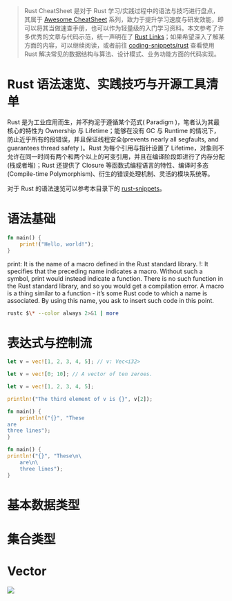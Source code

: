 > Rust CheatSheet 是对于 Rust 学习/实践过程中的语法与技巧进行盘点，其属于 [Awesome CheatSheet](https://github.com/wx-chevalier/Awesome-CheatSheets/) 系列，致力于提升学习速度与研发效能，即可以将其当做速查手册，也可以作为轻量级的入门学习资料。本文参考了许多优秀的文章与代码示范，统一声明在了 [Rust Links](https://github.com/wx-chevalier/Awesome-Lists/blob/master/ProgrammingLanguage/Rust)；如果希望深入了解某方面的内容，可以继续阅读[]()，或者前往 [coding-snippets/rust]() 查看使用 Rust 解决常见的数据结构与算法、设计模式、业务功能方面的代码实现。

# Rust 语法速览、实践技巧与开源工具清单

Rust 是为工业应用而生，并不拘泥于遵循某个范式( Paradigm )，笔者认为其最核心的特性为 Ownership 与 Lifetime；能够在没有 GC 与 Runtime 的情况下，防止近乎所有的段错误，并且保证线程安全(prevents nearly all segfaults, and guarantees thread safety )。Rust 为每个引用与指针设置了 Lifetime，对象则不允许在同一时间有两个和两个以上的可变引用，并且在编译阶段即进行了内存分配(栈或者堆)；Rust 还提供了 Closure 等函数式编程语言的特性、编译时多态(Compile-time Polymorphism)、衍生的错误处理机制、灵活的模块系统等。

对于 Rust 的语法速览可以参考本目录下的 [rust-snippets](https://parg.co/QN9)。

# 语法基础

```rs
fn main() {
    print!("Hello, world!");
}
```

print: It is the name of a macro defined in the Rust standard library.
!: It specifies that the preceding name indicates a macro. Without such a symbol, print would instead indicate a function. There is no such function in the Rust standard library, and so you would get a compilation error. A macro is a thing similar to a function - it’s some Rust code to which a name is associated. By using this name, you ask to insert such code in this point.

```sh
rustc $\* --color always 2>&1 | more
```

# 表达式与控制流

```rs
let v = vec![1, 2, 3, 4, 5]; // v: Vec<i32>

let v = vec![0; 10]; // A vector of ten zeroes.

let v = vec![1, 2, 3, 4, 5];

println!("The third element of v is {}", v[2]);
```

```rs
fn main() {
    println!("{}", "These
are
three lines");
}

fn main() {
println!("{}", "These\n\
    are\n\
    three lines");
}
```

# 基本数据类型

# 集合类型

# Vector

![](https://parg.co/U8w)

